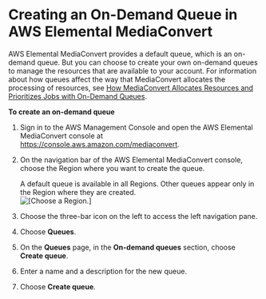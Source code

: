 # Creating an On\-Demand Queue in AWS Elemental MediaConvert<a name="creating-queues"></a>

AWS Elemental MediaConvert provides a default queue, which is an on\-demand queue\. But you can choose to create your own on\-demand queues to manage the resources that are available to your account\. For information about how queues affect the way that MediaConvert allocates the processing of resources, see [How MediaConvert Allocates Resources and Prioritizes Jobs with On\-Demand Queues](about-on-demand-queues.md#about-resource-allocation-and-job-prioritization)\.

**To create an on\-demand queue**

1. Sign in to the AWS Management Console and open the AWS Elemental MediaConvert console at [https://console\.aws\.amazon\.com/mediaconvert](https://console.aws.amazon.com/mediaconvert)\. 

1. On the navigation bar of the AWS Elemental MediaConvert console, choose the Region where you want to create the queue\.

   A default queue is available in all Regions\. Other queues appear only in the Region where they are created\.  
![\[Choose a Region.\]](http://docs.aws.amazon.com/mediaconvert/latest/ug/images/regions-list.png)

1. Choose the three\-bar icon on the left to access the left navigation pane\.

1. Choose **Queues**\.

1. On the **Queues** page, in the **On\-demand queues** section, choose **Create queue**\.

1. Enter a name and a description for the new queue\.

1. Choose **Create queue**\.